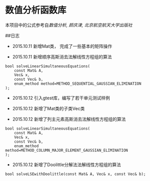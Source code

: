 # 数值分析函数库

本项目中的公式参考自*数值分析, 颜庆津, 北京航空航天大学出版社*

##日志

- 2015.10.11 新增Mat类， 完成了一些基本的矩阵操作

- 2015.10.11 新增顺序高斯消去法解线性方程组的算法 
```
bool solveLinearSimultaneousEquations(
	const Mat& A, 
	Vec& x, 
	const Vec& b, 
	enum_method method=METHOD_SEQUENTIAL_GAUSSIAN_ELIMINATION
);
```
	
- 2015.10.12 引入gtest库，编写了若干单元测试样例

- 2015.10.12 新增了Mat类的子类Vec类

- 2015.10.12 新增了列主元素高斯消去法解线性方程组的算法<br>
```
bool solveLinearSimultaneousEquations(
	const Mat& A, 
	Vec& x, 
	const Vec& b, 
	enum_method method=METHOD_COLUMN_MAJOR_ELEMENT_GAUSSIAN_ELIMINATION
);
```
	
- 2015.10.12 新增了Doolittle分解法法解线性方程组的算法
```
bool solveLSEwithDoolittle(const Mat& A, Vec& x, const Vec& b);
```
